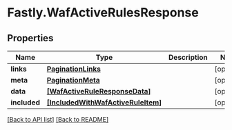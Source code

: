 # Fastly.WafActiveRulesResponse

## Properties

Name | Type | Description | Notes
------------ | ------------- | ------------- | -------------
**links** | [**PaginationLinks**](PaginationLinks.md) |  | [optional] 
**meta** | [**PaginationMeta**](PaginationMeta.md) |  | [optional] 
**data** | [**[WafActiveRuleResponseData]**](WafActiveRuleResponseData.md) |  | [optional] 
**included** | [**[IncludedWithWafActiveRuleItem]**](IncludedWithWafActiveRuleItem.md) |  | [optional] 


[[Back to API list]](../../README.md#endpoints) [[Back to README]](../../README.md)
